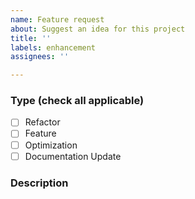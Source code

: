 ```yaml
---
name: Feature request
about: Suggest an idea for this project
title: ''
labels: enhancement
assignees: ''

---
```


### Type (check all applicable)

- [ ] Refactor
- [ ] Feature
- [ ] Optimization
- [ ] Documentation Update

### Description
<!-- A clear and concise description of what the problem is and the solution. -->
